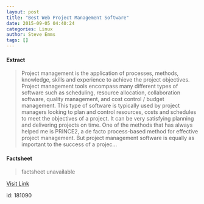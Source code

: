 ```yaml
---
layout: post
title: "Best Web Project Management Software"
date: 2015-09-05 04:40:24
categories: Linux
author: Steve Emms
tags: []
---
```



#### Extract
>Project management is the application of processes, methods, knowledge, skills and experience to achieve the project objectives. Project management tools encompass many different types of software such as scheduling, resource allocation, collaboration software, quality management, and cost control / budget management. This type of software is typically used by project managers looking to plan and control resources, costs and schedules to meet the objectives of a project. It can be very satisfying planning and delivering projects on time. One of the methods that has always helped me is PRINCE2, a de facto process-based method for effective project management. But project management software is equally as important to the success of a projec...

#### Factsheet
>factsheet unavailable

[Visit Link](https://www.linux.com/community/blogs/133-general-linux/851194-best-web-project-management-software/)

id:  181090


